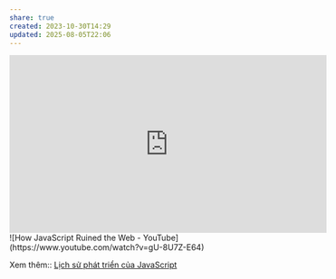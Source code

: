 ```yaml
---
share: true
created: 2023-10-30T14:29
updated: 2025-08-05T22:06
---
```

<iframe width="560" height="315" src="https://www.youtube.com/embed/5EsLj3JOdE0?si=ydCqkWbLypknVQW8" title="YouTube video player" frameborder="0" allow="accelerometer; autoplay; clipboard-write; encrypted-media; gyroscope; picture-in-picture; web-share" referrerpolicy="strict-origin-when-cross-origin" allowfullscreen></iframe>
![How JavaScript Ruined the Web - YouTube](https://www.youtube.com/watch?v=gU-8U7Z-E64)

Xem thêm:: [Lịch sử phát triển của JavaScript](../../Ng%C3%B4n%20ng%E1%BB%AF/Ng%C3%B4n%20ng%E1%BB%AF%20l%E1%BA%ADp%20tr%C3%ACnh/Ng%C3%B4n%20ng%E1%BB%AF%20ki%E1%BB%83u%20%C4%91%E1%BB%99ng/JavaScript/L%E1%BB%8Bch%20s%E1%BB%AD%20ph%C3%A1t%20tri%E1%BB%83n%20c%E1%BB%A7a%20JavaScript.md)